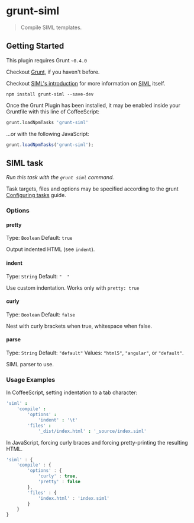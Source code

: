 # grunt-siml
> Compile SIML templates.

## Getting Started
This plugin requires Grunt `~0.4.0`

Checkout [Grunt](http://gruntjs.com/), if you haven't before.

Checkout [SIML's introduction](https://github.com/padolsey/SIML/wiki/101---Introduction) for more information on [SIML](https://github.com/padolsey/SIML) itself.

```shell
npm install grunt-siml --save-dev
```

Once the Grunt Plugin has been installed, it may be enabled inside your Gruntfile with this line of CoffeeScript:

```coffee
grunt.loadNpmTasks 'grunt-siml'
```

...or with the following JavaScript:

```js
grunt.loadNpmTasks('grunt-siml');
```

## SIML task
_Run this task with the `grunt siml` command._

Task targets, files and options may be specified according to the grunt [Configuring tasks](http://gruntjs.com/configuring-tasks) guide.

### Options

#### pretty
Type: `Boolean`
Default: `true`

Output indented HTML (see `indent`).

#### indent
Type: `String`
Default: `"  "`

Use custom indentation. Works only with `pretty: true`

#### curly
Type: `Boolean`
Default: `false`

Nest with curly brackets when true, whitespace when false.

#### parse
Type: `String`
Default: `"default"`
Values: `"html5"`, `"angular"`, or `"default"`.

SIML parser to use.

### Usage Examples

In CoffeeScript, setting indentation to a tab character:

```coffee
'siml' :
	'compile' :
		'options' : 
		  	'indent' : '\t'
		'files' :
			'_dist/index.html' : '_source/index.siml'
```

In JavaScript, forcing curly braces and forcing pretty-printing the resulting HTML.

```js
'siml' : {
	'compile' : {
		'options' : {
			'curly' : true,
			'pretty' : false
		},
		'files' : {
			'index.html' : 'index.siml'
		}
	}
}
```
